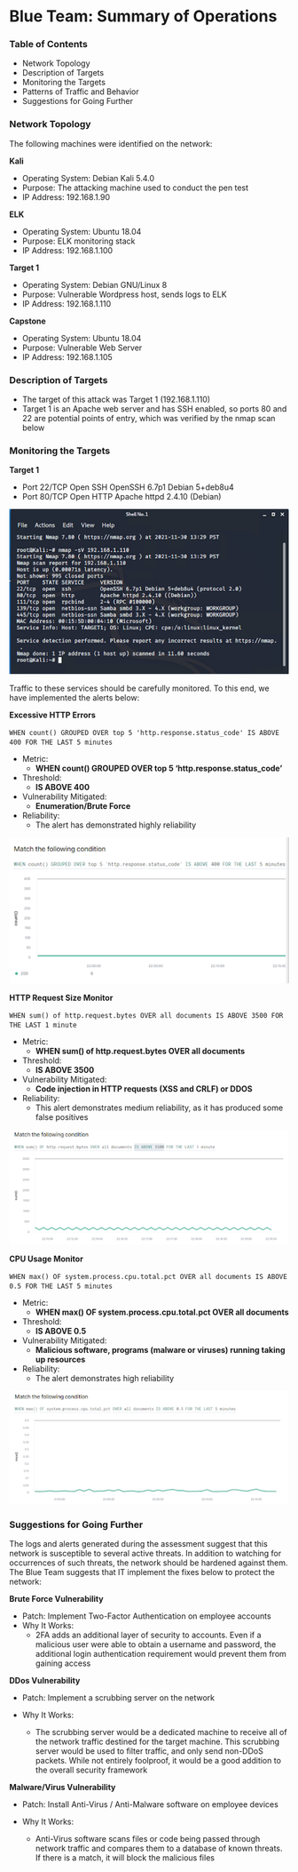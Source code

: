# Blue Team: Summary of Operations

### Table of Contents
- Network Topology
- Description of Targets
- Monitoring the Targets
- Patterns of Traffic and Behavior
- Suggestions for Going Further

### Network Topology
The following machines were identified on the network:

**Kali**
- Operating System: Debian Kali 5.4.0
- Purpose: The attacking machine used to conduct the pen test
- IP Address: 192.168.1.90

**ELK**
- Operating System: Ubuntu 18.04
- Purpose: ELK monitoring stack
- IP Address: 192.168.1.100

**Target 1**
- Operating System: Debian GNU/Linux 8
- Purpose: Vulnerable Wordpress host, sends logs to ELK
- IP Address: 192.168.1.110

**Capstone**
- Operating System: Ubuntu 18.04
- Purpose: Vulnerable Web Server
- IP Address: 192.168.1.105

### Description of Targets

- The target of this attack was Target 1 (192.168.1.110)
- Target 1 is an Apache web server and has SSH enabled, so ports 80 and 22 are potential points of entry, which was verified by the nmap scan below 

### Monitoring the Targets

**Target 1**
- Port 22/TCP 	Open 	SSH	OpenSSH 6.7p1 Debian 5+deb8u4
- Port 80/TCP 	Open 	HTTP	Apache httpd 2.4.10 (Debian)

![alt text](https://github.com/Gingiivezaj/UCR-Cybersecurity-Final-Engagement-/blob/main/Images/Nmap-Scan.png)

Traffic to these services should be carefully monitored. To this end, we have implemented the alerts below:

**Excessive HTTP Errors**

`WHEN count() GROUPED OVER top 5 'http.response.status_code' IS ABOVE 400 FOR THE LAST 5 minutes`

-  Metric: 
    - **WHEN count() GROUPED OVER top 5 ‘http.response.status_code’**
- Threshold: 
    - **IS ABOVE 400**
- Vulnerability Mitigated:
    - **Enumeration/Brute Force**
- Reliability: 
    - The alert has demonstrated highly reliability 

![alt text](https://github.com/Gingiivezaj/UCR-Cybersecurity-Final-Engagement-/blob/main/Images/HTTP-Errors-alert.png)

**HTTP Request Size Monitor**

`WHEN sum() of http.request.bytes OVER all documents IS ABOVE 3500 FOR THE LAST 1 minute`

- Metric: 
    - **WHEN sum() of http.request.bytes OVER all documents**
- Threshold: 
    - **IS ABOVE 3500**
- Vulnerability Mitigated: 
    - **Code injection in HTTP requests (XSS and CRLF) or DDOS**
- Reliability:
    - This alert demonstrates medium reliability, as it has produced some false positives

![alt text](https://github.com/Gingiivezaj/UCR-Cybersecurity-Final-Engagement-/blob/main/Images/HTTP-Request-size-alert.png)

**CPU Usage Monitor**

`WHEN max() OF system.process.cpu.total.pct OVER all documents IS ABOVE 0.5 FOR THE LAST 5 minutes`

- Metric: 
    - **WHEN max() OF system.process.cpu.total.pct OVER all documents**
- Threshold: 
    - **IS ABOVE 0.5**
- Vulnerability Mitigated: 
    - **Malicious software, programs (malware or viruses) running taking up resources**
- Reliability: 
    - The alert demonstrates high reliability 

![alt text](https://github.com/Gingiivezaj/UCR-Cybersecurity-Final-Engagement-/blob/main/Images/CPU-Usage-alert.png)

### Suggestions for Going Further

The logs and alerts generated during the assessment suggest that this network is susceptible to several active threats. In addition to watching for occurrences of such threats, the network should be hardened against them. The Blue Team suggests that IT implement the fixes below to protect the network:

**Brute Force Vulnerability**
- Patch: Implement Two-Factor Authentication on employee accounts
- Why It Works: 
    - 2FA adds an additional layer of security to accounts. Even if a malicious user were able to obtain a username and password, the additional login authentication requirement would prevent them from gaining access
    
**DDos Vulnerability**
- Patch: Implement a scrubbing server on the network
   
- Why It Works:
    - The scrubbing server would be a dedicated machine to receive all of the network traffic destined for the target machine. This scrubbing server would be used to filter traffic, and only send non-DDoS packets. While not entirely foolproof, it would be a good addition to the overall security framework  

**Malware/Virus Vulnerability**
- Patch: Install Anti-Virus / Anti-Malware software on employee devices
  
- Why It Works: 
    - Anti-Virus software scans files or code being passed through network traffic and compares them to a database of known threats. If there is a match, it will block the malicious files
